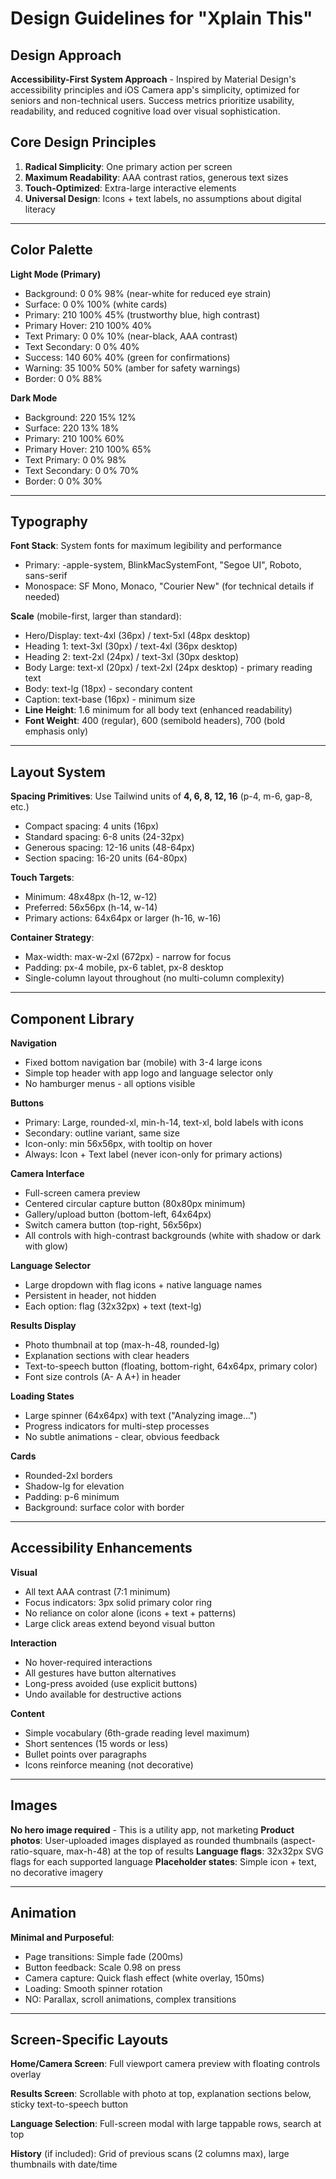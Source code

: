 # Design Guidelines for "Xplain This"

## Design Approach
**Accessibility-First System Approach** - Inspired by Material Design's accessibility principles and iOS Camera app's simplicity, optimized for seniors and non-technical users. Success metrics prioritize usability, readability, and reduced cognitive load over visual sophistication.

## Core Design Principles
1. **Radical Simplicity**: One primary action per screen
2. **Maximum Readability**: AAA contrast ratios, generous text sizes
3. **Touch-Optimized**: Extra-large interactive elements
4. **Universal Design**: Icons + text labels, no assumptions about digital literacy

---

## Color Palette

**Light Mode (Primary)**
- Background: 0 0% 98% (near-white for reduced eye strain)
- Surface: 0 0% 100% (white cards)
- Primary: 210 100% 45% (trustworthy blue, high contrast)
- Primary Hover: 210 100% 40%
- Text Primary: 0 0% 10% (near-black, AAA contrast)
- Text Secondary: 0 0% 40%
- Success: 140 60% 40% (green for confirmations)
- Warning: 35 100% 50% (amber for safety warnings)
- Border: 0 0% 88%

**Dark Mode**
- Background: 220 15% 12%
- Surface: 220 13% 18%
- Primary: 210 100% 60%
- Primary Hover: 210 100% 65%
- Text Primary: 0 0% 98%
- Text Secondary: 0 0% 70%
- Border: 0 0% 30%

---

## Typography

**Font Stack**: System fonts for maximum legibility and performance
- Primary: -apple-system, BlinkMacSystemFont, "Segoe UI", Roboto, sans-serif
- Monospace: SF Mono, Monaco, "Courier New" (for technical details if needed)

**Scale** (mobile-first, larger than standard):
- Hero/Display: text-4xl (36px) / text-5xl (48px desktop)
- Heading 1: text-3xl (30px) / text-4xl (36px desktop)
- Heading 2: text-2xl (24px) / text-3xl (30px desktop)
- Body Large: text-xl (20px) / text-2xl (24px desktop) - primary reading text
- Body: text-lg (18px) - secondary content
- Caption: text-base (16px) - minimum size
- **Line Height**: 1.6 minimum for all body text (enhanced readability)
- **Font Weight**: 400 (regular), 600 (semibold headers), 700 (bold emphasis only)

---

## Layout System

**Spacing Primitives**: Use Tailwind units of **4, 6, 8, 12, 16** (p-4, m-6, gap-8, etc.)
- Compact spacing: 4 units (16px)
- Standard spacing: 6-8 units (24-32px)
- Generous spacing: 12-16 units (48-64px)
- Section spacing: 16-20 units (64-80px)

**Touch Targets**:
- Minimum: 48x48px (h-12, w-12)
- Preferred: 56x56px (h-14, w-14)
- Primary actions: 64x64px or larger (h-16, w-16)

**Container Strategy**:
- Max-width: max-w-2xl (672px) - narrow for focus
- Padding: px-4 mobile, px-6 tablet, px-8 desktop
- Single-column layout throughout (no multi-column complexity)

---

## Component Library

**Navigation**
- Fixed bottom navigation bar (mobile) with 3-4 large icons
- Simple top header with app logo and language selector only
- No hamburger menus - all options visible

**Buttons**
- Primary: Large, rounded-xl, min-h-14, text-xl, bold labels with icons
- Secondary: outline variant, same size
- Icon-only: min 56x56px, with tooltip on hover
- Always: Icon + Text label (never icon-only for primary actions)

**Camera Interface**
- Full-screen camera preview
- Centered circular capture button (80x80px minimum)
- Gallery/upload button (bottom-left, 64x64px)
- Switch camera button (top-right, 56x56px)
- All controls with high-contrast backgrounds (white with shadow or dark with glow)

**Language Selector**
- Large dropdown with flag icons + native language names
- Persistent in header, not hidden
- Each option: flag (32x32px) + text (text-lg)

**Results Display**
- Photo thumbnail at top (max-h-48, rounded-lg)
- Explanation sections with clear headers
- Text-to-speech button (floating, bottom-right, 64x64px, primary color)
- Font size controls (A- A A+) in header

**Loading States**
- Large spinner (64x64px) with text ("Analyzing image...")
- Progress indicators for multi-step processes
- No subtle animations - clear, obvious feedback

**Cards**
- Rounded-2xl borders
- Shadow-lg for elevation
- Padding: p-6 minimum
- Background: surface color with border

---

## Accessibility Enhancements

**Visual**
- All text AAA contrast (7:1 minimum)
- Focus indicators: 3px solid primary color ring
- No reliance on color alone (icons + text + patterns)
- Large click areas extend beyond visual button

**Interaction**
- No hover-required interactions
- All gestures have button alternatives
- Long-press avoided (use explicit buttons)
- Undo available for destructive actions

**Content**
- Simple vocabulary (6th-grade reading level maximum)
- Short sentences (15 words or less)
- Bullet points over paragraphs
- Icons reinforce meaning (not decorative)

---

## Images

**No hero image required** - This is a utility app, not marketing
**Product photos**: User-uploaded images displayed as rounded thumbnails (aspect-ratio-square, max-h-48) at the top of results
**Language flags**: 32x32px SVG flags for each supported language
**Placeholder states**: Simple icon + text, no decorative imagery

---

## Animation

**Minimal and Purposeful**:
- Page transitions: Simple fade (200ms)
- Button feedback: Scale 0.98 on press
- Camera capture: Quick flash effect (white overlay, 150ms)
- Loading: Smooth spinner rotation
- NO: Parallax, scroll animations, complex transitions

---

## Screen-Specific Layouts

**Home/Camera Screen**: Full viewport camera preview with floating controls overlay

**Results Screen**: Scrollable with photo at top, explanation sections below, sticky text-to-speech button

**Language Selection**: Full-screen modal with large tappable rows, search at top

**History** (if included): Grid of previous scans (2 columns max), large thumbnails with date/time